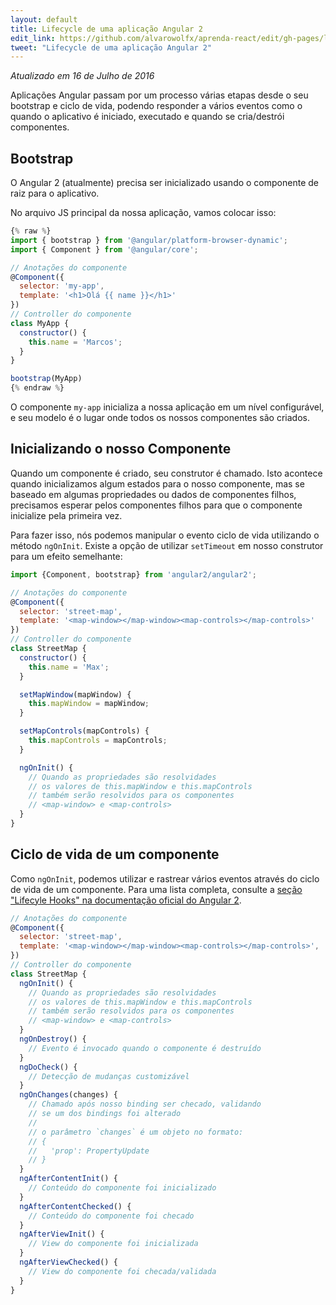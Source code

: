 ```yaml
---
layout: default
title: Lifecycle de uma aplicação Angular 2
edit_link: https://github.com/alvarowolfx/aprenda-react/edit/gh-pages/lifecycle/index.md
tweet: "Lifecycle de uma aplicação Angular 2"
---
```


_Atualizado em 16 de Julho de 2016_

Aplicações Angular passam por um processo várias etapas desde o seu bootstrap e ciclo de vida, podendo
responder a vários eventos como o quando o aplicativo é iniciado, executado e quando se cria/destrói componentes.

## Bootstrap

O Angular 2 (atualmente) precisa ser inicializado usando o componente de raiz para o aplicativo.

No arquivo JS principal da nossa aplicação, vamos colocar isso:


```javascript
{% raw %}
import { bootstrap } from '@angular/platform-browser-dynamic';
import { Component } from '@angular/core';

// Anotações do componente
@Component({
  selector: 'my-app',
  template: '<h1>Olá {{ name }}</h1>'
})
// Controller do componente
class MyApp {
  constructor() {
    this.name = 'Marcos';
  }
}

bootstrap(MyApp)
{% endraw %}
```

O componente `my-app` inicializa a nossa aplicação em um nível configurável, e seu modelo
é o lugar onde todos os nossos componentes são criados.

## Inicializando o nosso Componente

Quando um componente é criado, seu construtor é chamado. Isto acontece quando inicializamos algum estados
para o nosso componente, mas se baseado em algumas propriedades ou dados de componentes filhos, precisamos
esperar pelos componentes filhos para que o componente inicialize pela primeira vez.

Para fazer isso, nós podemos manipular o evento ciclo de vida utilizando o método `ngOnInit`. Existe a opção de utilizar `setTimeout` em nosso construtor para um efeito semelhante:

```javascript
import {Component, bootstrap} from 'angular2/angular2';

// Anotações do componente
@Component({
  selector: 'street-map',
  template: '<map-window></map-window><map-controls></map-controls>'
})
// Controller do componente
class StreetMap {
  constructor() {
    this.name = 'Max';
  }

  setMapWindow(mapWindow) {
    this.mapWindow = mapWindow;
  }

  setMapControls(mapControls) {
    this.mapControls = mapControls;
  }

  ngOnInit() {
    // Quando as propriedades são resolvidades
    // os valores de this.mapWindow e this.mapControls
    // também serão resolvidos para os componentes
    // <map-window> e <map-controls>
  }
}
```

## Ciclo de vida de um componente

Como `ngOnInit`, podemos utilizar e rastrear vários eventos através do ciclo de vida de um componente. Para uma
lista completa, consulte a [seção "Lifecyle Hooks" na documentação oficial do Angular 2](https://angular.io/docs/ts/latest/guide/lifecycle-hooks.html).

```javascript
// Anotações do componente
@Component({
  selector: 'street-map',
  template: '<map-window></map-window><map-controls></map-controls>',
})
// Controller do componente
class StreetMap {
  ngOnInit() {
    // Quando as propriedades são resolvidades
    // os valores de this.mapWindow e this.mapControls
    // também serão resolvidos para os componentes
    // <map-window> e <map-controls>
  }
  ngOnDestroy() {
    // Evento é invocado quando o componente é destruído
  }
  ngDoCheck() {
    // Detecção de mudanças customizável
  }
  ngOnChanges(changes) {
    // Chamado após nosso binding ser checado, validando
    // se um dos bindings foi alterado
    //
    // o parâmetro `changes` é um objeto no formato:
    // {
    //   'prop': PropertyUpdate
    // }
  }
  ngAfterContentInit() {
    // Conteúdo do componente foi inicializado
  }
  ngAfterContentChecked() {
    // Conteúdo do componente foi checado
  }
  ngAfterViewInit() {
    // View do componente foi inicializada
  }
  ngAfterViewChecked() {
    // View do componente foi checada/validada
  }
}
```
